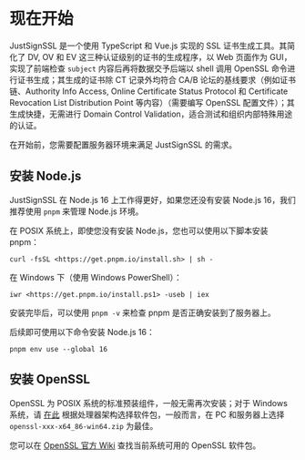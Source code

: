 # 现在开始

JustSignSSL 是一个使用 TypeScript 和 Vue.js 实现的 SSL 证书生成工具。其简化了 DV, OV 和 EV 这三种认证级别的证书的生成程序，以 Web 页面作为 GUI，实现了前端检查 `subject` 内容后再将数据交予后端以 shell 调用 OpenSSL 命令进行证书生成；其生成的证书除 CT 记录外均符合 CA/B 论坛的基线要求（例如证书链、Authority Info Access, Online Certificate Status Protocol 和 Certificate Revocation List Distribution Point 等内容）（需要编写 OpenSSL 配置文件）；其生成快捷，无需进行 Domain Control Validation，适合测试和组织内部特殊用途的认证。

在开始前，您需要配置服务器环境来满足 JustSignSSL 的需求。

## 安装 Node.js

JustSignSSL 在 Node.js 16 上工作得更好，如果您还没有安装 Node.js 16，我们推荐使用 `pnpm` 来管理 Node.js 环境。

在 POSIX 系统上，即使您没有安装 Node.js，您也可以使用以下脚本安装 pnpm：

```shell
curl -fsSL <https://get.pnpm.io/install.sh> | sh -
```

在 Windows 下（使用 Windows PowerShell）：

```shell
iwr <https://get.pnpm.io/install.ps1> -useb | iex
```

安装完毕后，可以使用 `pnpm -v` 来检查 pnpm 是否正确安装到了服务器上。

后续即可使用以下命令安装 Node.js 16：

```shell
pnpm env use --global 16
```

## 安装 OpenSSL

OpenSSL 为 POSIX 系统的标准预装组件，一般无需再次安装；对于 Windows 系统，请 [在此](https://indy.fulgan.com/SSL/) 根据处理器架构选择软件包，一般而言，在 PC 和服务器上选择 `openssl-xxx-x64_86-win64.zip` 为最佳。

您可以在 [OpenSSL 官方 Wiki](https://wiki.openssl.org/index.php/Binaries) 查找当前系统可用的 OpenSSL 软件包。
